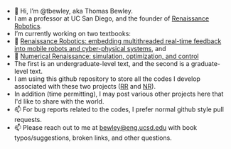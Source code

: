 - 👋 Hi, I’m @tbewley, aka Thomas Bewley.
- I am a professor at UC San Diego, and the founder of <a href="https://www.renaissancerobotics.com/">Renaissance Robotics</a>.
- I’m currently working on two textbooks:
- 📖 <a href="https://robotics.ucsd.edu/rr">Renaissance Robotics: embedding multithreaded real-time feedback into mobile robots and cyber-physical systems</a>, and
- 📖 <a href="https://robotics.ucsd.edu/rr">Numerical Renaissance: simulation, optimization, and control</a>
- The first is an undergraduate-level text, and the second is a graduate-level text.
- I am using this github repository to store all the codes I develop associated with these two projects (<a href="https://github.com/tbewley/RR">RR</a> and <a href="https://github.com/tbewley/NR">NR</a>).
- In addition (time permitting), I may post various other projects here that I'd like to share with the world. 
- 📫 For bug reports related to the codes, I prefer normal github style pull requests.
- 📫 Please reach out to me at bewley@eng.ucsd.edu with book typos/suggestions, broken links, and other questions.

<!---
tbewley/tbewley is a ✨ special ✨ repository because its `README.md` (this file) appears on your GitHub profile.
You can click the Preview link to take a look at your changes.
--->
